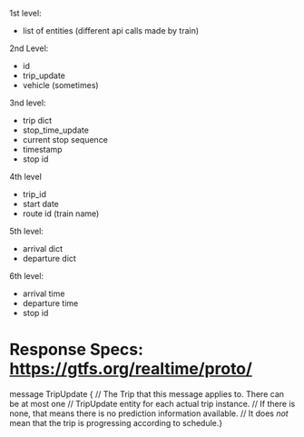 1st level:
- list of entities (different api calls made by train)


2nd Level:
- id
- trip_update
- vehicle (sometimes)

3nd level:
- trip dict
- stop_time_update
- current stop sequence
- timestamp
- stop id

4th level
- trip_id
- start date
- route id (train name)


5th level:
- arrival dict
- departure dict

6th level:
- arrival time
- departure time
- stop id


Response Specs:
https://gtfs.org/realtime/proto/
============================================================
message TripUpdate {
  // The Trip that this message applies to. There can be at most one
  // TripUpdate entity for each actual trip instance.
  // If there is none, that means there is no prediction information available.
  // It does *not* mean that the trip is progressing according to schedule.}



